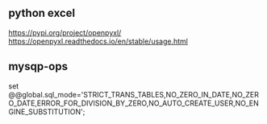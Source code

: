 ## python excel

https://pypi.org/project/openpyxl/
https://openpyxl.readthedocs.io/en/stable/usage.html


## mysqp-ops

set @@global.sql_mode='STRICT_TRANS_TABLES,NO_ZERO_IN_DATE,NO_ZERO_DATE,ERROR_FOR_DIVISION_BY_ZERO,NO_AUTO_CREATE_USER,NO_ENGINE_SUBSTITUTION';